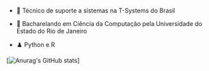 - 🔭 Técnico de suporte a sistemas na T-Systems do Brasil

- 🌱 Bacharelando em Ciência da Computação pela Universidade do Estado do Rio de Janeiro

- ♟️ Python e R

[![Anurag's GitHub stats](https://github-readme-stats.vercel.app/api?username=fael0306)]
